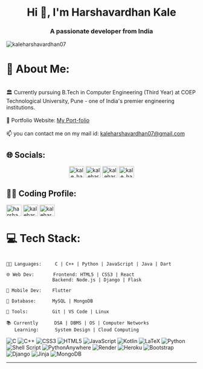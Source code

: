 <h1 align="center">Hi 👋, I'm Harshavardhan Kale</h1>
<h3 align="center">A passionate developer from India</h3>

<p align="left"> <img src="https://komarev.com/ghpvc/?username=kaleharshavardhan07&label=Profile%20views&color=0e75b6&style=flat" alt="kaleharshavardhan07" /> </p>

# 💫 About Me:

<br>🏛️ Currently pursuing B.Tech in Computer Engineering (Third Year) at COEP Technological University, Pune - one of India's premier engineering institutions.<br>
<br>
💼 Portfolio Website: [My Port-folio ](https://kaleharshavardhan07.github.io/kaleharshavardhan07/) <br>
<br>📫 you can contact me on my mail id: kaleharshavardhan07@gmail.com



## 🌐 Socials:

<p align="center">
<a href="https://twitter.com/kale_harsh07" target="blank"><img align="center" src="https://raw.githubusercontent.com/rahuldkjain/github-profile-readme-generator/master/src/images/icons/Social/twitter.svg" alt="kale_harsh07" height="30" width="40" /></a>
<a href="https://linkedin.com/in/kaleharshavardhan07" target="blank"><img align="center" src="https://raw.githubusercontent.com/rahuldkjain/github-profile-readme-generator/master/src/images/icons/Social/linked-in-alt.svg" alt="kaleharshavardhan07" height="30" width="40" /></a>
<a href="https://fb.com/kaleharshavardhan07" target="blank"><img align="center" src="https://raw.githubusercontent.com/rahuldkjain/github-profile-readme-generator/master/src/images/icons/Social/facebook.svg" alt="kaleharshavardhan07" height="30" width="40" /></a>
<a href="https://instagram.com/kale_harshavardhan_07" target="blank"><img align="center" src="https://raw.githubusercontent.com/rahuldkjain/github-profile-readme-generator/master/src/images/icons/Social/instagram.svg" alt="kale_harshavardhan_07" height="30" width="40" /></a>
</p>


## 👨‍💻 Coding Profile:
<p align="center">

<a href="https://www.hackerrank.com/harshavardhan07" target="blank"><img align="center" src="https://raw.githubusercontent.com/rahuldkjain/github-profile-readme-generator/master/src/images/icons/Social/hackerrank.svg" alt="harshavardhan07" height="30" width="40" /></a>
<a href="https://www.leetcode.com/kaleharshavardhan07" target="blank"><img align="center" src="https://raw.githubusercontent.com/rahuldkjain/github-profile-readme-generator/master/src/images/icons/Social/leet-code.svg" alt="kaleharshavardhan07" height="30" width="40" /></a>
<a href="https://auth.geeksforgeeks.org/user/kaleharshavardhan07" target="blank"><img align="center" src="https://raw.githubusercontent.com/rahuldkjain/github-profile-readme-generator/master/src/images/icons/Social/geeks-for-geeks.svg" alt="kaleharshavardhan07" height="30" width="40" /></a>

</p>


# 💻 Tech Stack:

```

👨‍💻 Languages:     C | C++ | Python | JavaScript | Java | Dart

🌐 Web Dev:       Frontend: HTML5 | CSS3 | React
                 Backend: Node.js | Django | Flask

📱 Mobile Dev:    Flutter

💾 Database:      MySQL | MongoDB

🔧 Tools:         Git | VS Code | Linux

📚 Currently      DSA | DBMS | OS | Computer Networks
   Learning:      System Design | Cloud Computing

```

![C](https://img.shields.io/badge/c-%2300599C.svg?style=for-the-badge&logo=c&logoColor=white) ![C++](https://img.shields.io/badge/c++-%2300599C.svg?style=for-the-badge&logo=c%2B%2B&logoColor=white) ![CSS3](https://img.shields.io/badge/css3-%231572B6.svg?style=for-the-badge&logo=css3&logoColor=white) ![HTML5](https://img.shields.io/badge/html5-%23E34F26.svg?style=for-the-badge&logo=html5&logoColor=white) ![JavaScript](https://img.shields.io/badge/javascript-%23323330.svg?style=for-the-badge&logo=javascript&logoColor=%23F7DF1E) ![Kotlin](https://img.shields.io/badge/kotlin-%237F52FF.svg?style=for-the-badge&logo=kotlin&logoColor=white) ![LaTeX](https://img.shields.io/badge/latex-%23008080.svg?style=for-the-badge&logo=latex&logoColor=white) ![Python](https://img.shields.io/badge/python-3670A0?style=for-the-badge&logo=python&logoColor=ffdd54) ![Shell Script](https://img.shields.io/badge/shell_script-%23121011.svg?style=for-the-badge&logo=gnu-bash&logoColor=white) ![PythonAnywhere](https://img.shields.io/badge/pythonanywhere-%232F9FD7.svg?style=for-the-badge&logo=pythonanywhere&logoColor=151515) ![Render](https://img.shields.io/badge/Render-%46E3B7.svg?style=for-the-badge&logo=render&logoColor=white) ![Heroku](https://img.shields.io/badge/heroku-%23430098.svg?style=for-the-badge&logo=heroku&logoColor=white) ![Bootstrap](https://img.shields.io/badge/bootstrap-%238511FA.svg?style=for-the-badge&logo=bootstrap&logoColor=white) ![Django](https://img.shields.io/badge/django-%23092E20.svg?style=for-the-badge&logo=django&logoColor=white) ![Jinja](https://img.shields.io/badge/jinja-white.svg?style=for-the-badge&logo=jinja&logoColor=black) ![MongoDB](https://img.shields.io/badge/MongoDB-%234ea94b.svg?style=for-the-badge&logo=mongodb&logoColor=white)

---

<!-- Proudly created with GPRM ( https://gprm.itsvg.in ) -->
